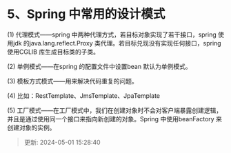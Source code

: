 # 5、Spring 中常用的设计模式

(1) 代理模式——spring 中两种代理方式，若目标对象实现了若干接口，spring 使用jdk 的java.lang.reflect.Proxy 类代理。若目标兑现没有实现任何接口，spring 使用CGLIB 库生成目标类的子类。

(2) 单例模式——在spring 的配置文件中设置bean 默认为单例模式。

(3) 模板方式模式——用来解决代码重复的问题。

(4) 比如：RestTemplate、JmsTemplate、JpaTemplate

(5) 工厂模式——在工厂模式中，我们在创建对象时不会对客户端暴露创建逻辑，并且是通过使用同一个接口来指向新创建的对象。Spring 中使用beanFactory 来创建对象的实例。

> 更新: 2024-05-01 15:28:40  
